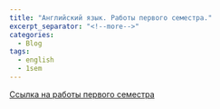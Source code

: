 ```yaml
---
title: "Английский язык. Работы первого семестра."
excerpt_separator: "<!--more-->"
categories:
  - Blog
tags:
  - english
  - 1sem
---
```


[Ссылка на работы первого семестра](https://github.com/ShadrinSpock/portfolio-herzen/tree/master/_english/1_sem)
